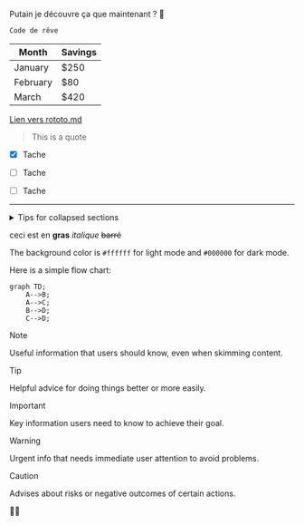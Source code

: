 
Putain je découvre ça que maintenant ?  🐼

```
Code de rêve
```

| Month    | Savings |
| -------- | ------- |
| January  | $250    |
| February | $80     |
| March    | $420    |


[Lien vers rototo.md](rototo.md)

> This is a quote


- [X] Tache
- [ ] Tache
- [ ] Tache


---

<details>

<summary>Tips for collapsed sections</summary>

### You can add a header

You can add text within a collapsed section. 

You can add an image or a code block, too.

```ruby
   puts "Hello World"
```

</details>

ceci est en **gras** *italique*  ~~barré~~

The background color is `#ffffff` for light mode and `#000000` for dark mode.

Here is a simple flow chart:

```mermaid
graph TD;
    A-->B;
    A-->C;
    B-->D;
    C-->D;
```

> [!NOTE]
> Useful information that users should know, even when skimming content.

> [!TIP]
> Helpful advice for doing things better or more easily.

> [!IMPORTANT]
> Key information users need to know to achieve their goal.

> [!WARNING]
> Urgent info that needs immediate user attention to avoid problems.

> [!CAUTION]
> Advises about risks or negative outcomes of certain actions.

:man_facepalming:
